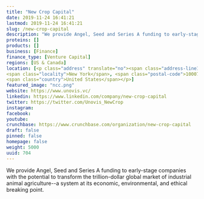 ```yaml
---
title: "New Crop Capital"
date: 2019-11-24 16:41:21
lastmod: 2019-11-24 16:41:21
slug: /new-crop-capital
description: "We provide Angel, Seed and Series A funding to early-stage companies with the potential to transform the trillion-dollar global market of industrial animal agriculture--a system at its economic, environmental, and ethical breaking point."
proteins: []
products: []
business: [Finance]
finance_type: [Venture Capital]
regions: [US & Canada]
location: [<p class="address" translate="no"><span class="address-line1">Broadway</span><br>
<span class="locality">New York</span>, <span class="postal-code">10007</span><br>
<span class="country">United States</span></p>]
featured_image: "ncc.png"
website: https://www.unovis.vc/
linkedin: https://www.linkedin.com/company/new-crop-capital
twitter: https://twitter.com/Unovis_NewCrop
instagram: 
facebook: 
youtube: 
crunchbase: https://www.crunchbase.com/organization/new-crop-capital
draft: false
pinned: false
homepage: false
weight: 5000
uuid: 704
---
```

We provide Angel, Seed and Series A funding to early-stage companies with the potential to transform the trillion-dollar global market of industrial animal agriculture--a system at its economic, environmental, and ethical breaking point.
